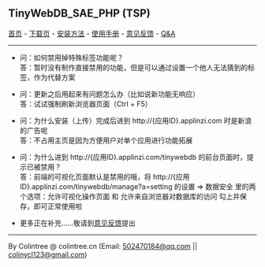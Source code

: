 <br>

## TinyWebDB_SAE_PHP (TSP)
[首页](/) - [下载页](下载页) - [安装方法](安装方法) - [使用手册](使用手册) - [意见反馈](意见反馈) - [Q&A](Q&A)
  
***
  

* 问：如何禁用掉特殊标签功能呢？  
  答：暂时没有制作直接禁用的功能，但是可以通过设置一个他人无法猜到的标签，作为代替方案  

* 问：更新之后用起来有问题怎么办（比如说新功能无响应）  
  答：试试强制刷新浏览器页面（Ctrl + F5）  

* 问：为什么安装（上传）完成后进到 http://{应用ID}.applinzi.com 时是新浪的广告呢  
  答：不占用主页是因为方便用户对单个应用进行功能拓展  

* 问：为什么进到 http://{应用ID}.applinzi.com/tinywebdb 的前台页面时，提示已被禁用？  
  答：前端的可视化页面默认是禁用的哦，将 http://{应用ID}.applinzi.com/tinywebdb/manage?a=setting 的设置 => 数据安全 里的两个选项：允许可视化操作页面 和 允许来自浏览器对数据库的访问 勾上并保存，即可正常使用啦  

* 更多正在补充……敬请到[意见反馈](意见反馈)提出
  
***
  
By Colintree @ colintree.cn (Email: 502470184@qq.com \|\| colinycl123@gmail.com)

<br>
